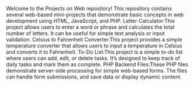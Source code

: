 Welcome to the Projects on Web repository! This repository contains several web-based mini-projects that demonstrate basic concepts in web development using HTML, JavaScript, and PHP.
Letter Calculator:This project allows users to enter a word or phrase and calculates the total number of letters. It can be useful for simple text analysis or input validation.
Celsius to Fahrenheit Converter:This project provides a simple temperature converter that allows users to input a temperature in Celsius and converts it to Fahrenheit.
To-Do List:This project is a simple to-do list where users can add, edit, or delete tasks. It’s designed to keep track of daily tasks and mark them as complete.
PHP Backend Files:These PHP files demonstrate server-side processing for simple web-based forms. The files can handle form submissions, and save data or display dynamic content.
